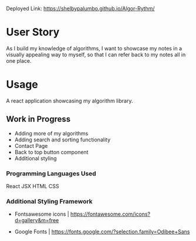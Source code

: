 Deployed Link: https://shelbypalumbo.github.io/Algor-Rythm/

# User Story

As I build my knowledge of algorithms, I want to showcase my notes in a visually appealing way to myself, so that I can refer back to my notes all in one place.

# Usage

A react application showcasing my algorithm library.

## Work in Progress

- Adding more of my algorithms
- Adding search and sorting functionality
- Contact Page
- Back to top button component
- Additional styling

### Programming Languages Used

React
JSX
HTML
CSS

### Additional Styling Framework

- Fontsawesome icons | https://fontawesome.com/icons?d=gallery&m=free

- Google Fonts | https://fonts.google.com/?selection.family=Odibee+Sans
